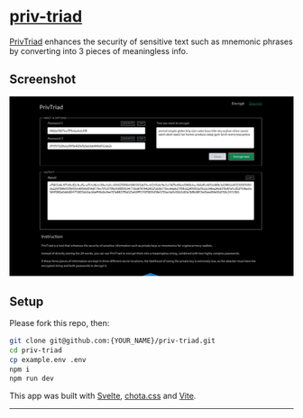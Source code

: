 # [priv-triad](https://priv-triad.pages.dev)

[PrivTriad](https://priv-triad.pages.dev) enhances the security of sensitive text such as mnemonic phrases by converting into 3 pieces of meaningless info.

## Screenshot

![](public/img/PrivTriad-Screenshot.png)


## Setup

Please fork this repo, then:

```sh
git clone git@github.com:{YOUR_NAME}/priv-triad.git
cd priv-triad
cp example.env .env
npm i
npm run dev
```

This app was built with [Svelte](https://svelte.dev/), [chota.css](https://jenil.github.io/chota/) and [Vite](https://vitejs.dev/).

---
